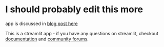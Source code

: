 # I should probably edit this more

app is discussed in [blog post here](https://chanceandnecessity.net/2022/03/29/your-university-can-be-the-best-at-the-click-of-a-mouse/)

This is a streamlit app - if you have any questions on streamlit, checkout [documentation](https://docs.streamlit.io) and [community
forums](https://discuss.streamlit.io).
